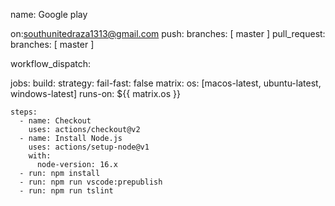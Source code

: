 name: Google play

on:southunitedraza1313@gmail.com 
  push:
    branches: [ master ]
  pull_request:
    branches: [ master ]

  workflow_dispatch:

jobs:
  build:
    strategy:
      fail-fast: false
      matrix:
        os: [macos-latest, ubuntu-latest, windows-latest]
    runs-on: ${{ matrix.os }}

    steps:
      - name: Checkout
        uses: actions/checkout@v2
      - name: Install Node.js
        uses: actions/setup-node@v1
        with:
          node-version: 16.x
      - run: npm install
      - run: npm run vscode:prepublish
      - run: npm run tslint
